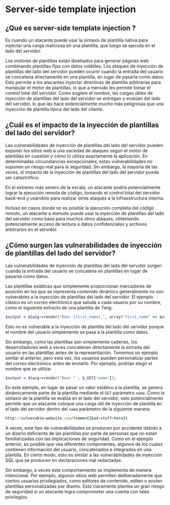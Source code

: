 # Server-side template injection

## ¿Qué es server-side template injection ?
Es cuando un atacante puede usar la sintaxis de plantilla nativa para inyectar una carga maliciosa en una plantilla, que luego se ejecuta en el lado del servidor.

Los motores de plantillas están diseñados para generar páginas web combinando plantillas fijas con datos volátiles. Los ataques de inyección de plantillas del lado del servidor pueden ocurrir cuando la entrada del usuario se concatena directamente en una plantilla, en lugar de pasarla como datos. Esto permite a los atacantes inyectar directivas de plantilla arbitrarias para manipular el motor de plantillas, lo que a menudo les permite tomar el control total del servidor. Como sugiere el nombre, las cargas útiles de inyección de plantillas del lado del servidor se entregan y evalúan del lado del servidor, lo que las hace potencialmente mucho más peligrosas que una inyección de plantilla típica del lado del cliente.

## ¿Cuál es el impacto de la inyección de plantillas del lado del servidor?
Las vulnerabilidades de inyección de plantillas del lado del servidor pueden exponer los sitios web a una variedad de ataques según el motor de plantillas en cuestión y cómo lo utiliza exactamente la aplicación. En determinadas circunstancias excepcionales, estas vulnerabilidades no suponen un riesgo real para la seguridad. Sin embargo, la mayoría de las veces, el impacto de la inyección de plantillas del lado del servidor puede ser catastrófico.

En el extremo más severo de la escala, un atacante podría potencialmente lograr la ejecución remota de código, tomando el control total del servidor back-end y usándolo para realizar otros ataques a la infraestructura interna.

Incluso en casos donde no es posible la ejecución completa del código remoto, un atacante a menudo puede usar la inyección de plantillas del lado del servidor como base para muchos otros ataques, obteniendo potencialmente acceso de lectura a datos confidenciales y archivos arbitrarios en el servidor.

## ¿Cómo surgen las vulnerabilidades de inyección de plantillas del lado del servidor?
Las vulnerabilidades de inyección de plantillas del lado del servidor surgen cuando la entrada del usuario se concatena en plantillas en lugar de pasarse como datos.

Las plantillas estáticas que simplemente proporcionan marcadores de posición en los que se representa contenido dinámico generalmente no son vulnerables a la inyección de plantillas del lado del servidor. El ejemplo clásico es un correo electrónico que saluda a cada usuario por su nombre, como el siguiente extracto de una plantilla de Twig:

```ruby
$output = $twig->render("Dear {first_name},", array("first_name" => $user.first_name) );
```
Esto no es vulnerable a la inyección de plantilla del lado del servidor porque el nombre del usuario simplemente se pasa a la plantilla como datos.

Sin embargo, como las plantillas son simplemente cadenas, los desarrolladores web a veces concatenan directamente la entrada del usuario en las plantillas antes de la representación. Tomemos un ejemplo similar al anterior, pero esta vez, los usuarios pueden personalizar partes del correo electrónico antes de enviarlo. Por ejemplo, podrían elegir el nombre que se utiliza:

```ruby
$output = $twig->render("Dear " . $_GET['name']);
```
En este ejemplo, en lugar de pasar un valor estático a la plantilla, se genera dinámicamente parte de la plantilla mediante el `GET` parámetro `name`. Como la sintaxis de la plantilla se evalúa en el lado del servidor, esto potencialmente permite que un atacante coloque una carga útil de inyección de plantilla en el lado del servidor dentro del `name` parámetro de la siguiente manera:

```ruby
http://vulnerable-website.com/?name={{bad-stuff-here}}
```
A veces, este tipo de vulnerabilidades se producen por accidente debido a un diseño deficiente de las plantillas por parte de personas que no están familiarizadas con las implicaciones de seguridad. Como en el ejemplo anterior, es posible que vea diferentes componentes, algunos de los cuales contienen información del usuario, concatenados e integrados en una plantilla. En cierto modo, esto es similar a las vulnerabilidades de inyección SQL que se producen en declaraciones mal redactadas.

Sin embargo, a veces este comportamiento se implementa de manera intencional. Por ejemplo, algunos sitios web permiten deliberadamente que ciertos usuarios privilegiados, como editores de contenido, editen o envíen plantillas personalizadas por diseño. Esto claramente plantea un gran riesgo de seguridad si un atacante logra comprometer una cuenta con tales privilegios.